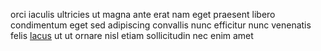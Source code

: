 orci iaculis ultricies ut magna ante erat nam eget praesent libero condimentum
eget sed adipiscing convallis nunc efficitur nunc venenatis felis
[lacus](generated_webpages/in3.md) ut ut ornare nisl etiam sollicitudin nec
enim amet
